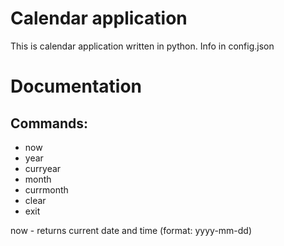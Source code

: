 # Calendar application
This is calendar application written in python.
Info in config.json

# Documentation
## Commands:
* now
* year
* curryear
* month
* currmonth
* clear
* exit

now - returns current date and time (format: yyyy-mm-dd)